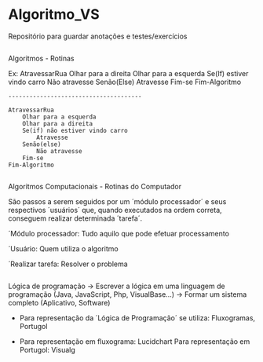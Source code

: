# Algoritmo_VS
Repositório para guardar anotações e testes/exercícios

````````````````````````````````````````````````````````
````````````````````````````````````````````````````````

Algoritmos - Rotinas

Ex: AtravessarRua
		Olhar para a direita
		Olhar para a esquerda
		Se(If) estiver vindo carro
			Não atravesse
		Senão(Else)
			Atravesse
		Fim-se
	Fim-Algoritmo
	
	--------------------------------------

	AtravessarRua
		Olhar para a esquerda
		Olhar para a direita
		Se(if) não estiver vindo carro
			Atravesse
		Senão(else)
			Não atravesse
		Fim-se
	Fim-Algoritmo

````````````````````````````````````````````````````````
````````````````````````````````````````````````````````

Algoritmos Computacionais - Rotinas do Computador

São passos a serem seguidos por um ´módulo processador´ e seus respectivos ´usuários´ que, quando executados na ordem correta, conseguem realizar determinada ´tarefa´.

´Módulo processador: Tudo aquilo que pode efetuar processamento

´Usuário: Quem utiliza o algoritmo

´Realizar tarefa: Resolver o problema

````````````````````````````````````````````````````````
````````````````````````````````````````````````````````

Lógica de programação -> Escrever a lógica em uma linguagem de programação (Java, JavaScript, Php, VisualBase...) -> Formar um sistema completo (Aplicativo, Software)

* Para representação da ´Lógica de Programação´ se utiliza: Fluxogramas, Portugol

* Para representação em fluxograma: Lucidchart
Para representação em Portugol: Visualg

````````````````````````````````````````````````````````
````````````````````````````````````````````````````````